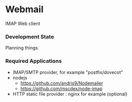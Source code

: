 Webmail
=======

IMAP Web client

### Development State

Planning things.

### Required Applications
* IMAP/SMTP provider, for example "postfix/dovecot"
* nodejs
  * https://github.com/andris9/Nodemailer
  * https://github.com/mscdex/node-imap
* HTTP static file provider : nginx for example (optional)
